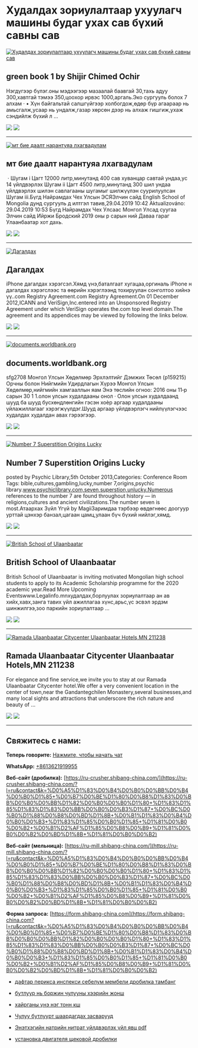 # Худалдах зориулалтаар ухуулагч машины будаг ухах сав бүхий савны сав

<a href="https://swt.shibang-china.com/?l=ru&img&k=%D0%A5%D1%83%D0%B4%D0%B0%D0%BB%D0%B4%D0%B0%D1%85+%D0%B7%D0%BE%D1%80%D0%B8%D1%83%D0%BB%D0%B0%D0%BB%D1%82%D0%B0%D0%B0%D1%80+%D1%83%D1%85%D1%83%D1%83%D0%BB%D0%B0%D0%B3%D1%87+%D0%BC%D0%B0%D1%88%D0%B8%D0%BD%D1%8B+%D0%B1%D1%83%D0%B4%D0%B0%D0%B3+%D1%83%D1%85%D0%B0%D1%85+%D1%81%D0%B0%D0%B2+%D0%B1%D2%AF%D1%85%D0%B8%D0%B9+%D1%81%D0%B0%D0%B2%D0%BD%D1%8B+%D1%81%D0%B0%D0%B2" target="_blank">![Худалдах зориулалтаар ухуулагч машины будаг ухах сав бүхий савны сав](http://static.shibang-china.com/all-800x300/1493.jpg)</a>

## green book 1 by Shijir Chimed Ochir
Нэгдүгээр бүлэг.оны мэдээгээр мазаалай баавгай 30,тахь адуу 300,хавтгай тэмээ 350,цоохор ирвэс 1000,аргаль.Эко сургууль болох 7 алхам&nbsp;&#0183;&#32;• Хүн байгальтай салшгүйгээр холбогдож,өдөр бүр агаараар нь амьсгалж,усаар нь ундалж,газар хөрсөн дээр нь алхаж гишгиж,ухаж сэндийлж бүхий л …


<a href="https://whatsapp.shibangsoft.com/WhatsApp.php" target="_blank" title="WhatsApp">![](http://static.shibang-china.com/icon/whatsapp.png)</a> <a href="https://swt.shibang-china.com/?l=ru&icon&k=%D0%A5%D1%83%D0%B4%D0%B0%D0%BB%D0%B4%D0%B0%D1%85+%D0%B7%D0%BE%D1%80%D0%B8%D1%83%D0%BB%D0%B0%D0%BB%D1%82%D0%B0%D0%B0%D1%80+%D1%83%D1%85%D1%83%D1%83%D0%BB%D0%B0%D0%B3%D1%87+%D0%BC%D0%B0%D1%88%D0%B8%D0%BD%D1%8B+%D0%B1%D1%83%D0%B4%D0%B0%D0%B3+%D1%83%D1%85%D0%B0%D1%85+%D1%81%D0%B0%D0%B2+%D0%B1%D2%AF%D1%85%D0%B8%D0%B9+%D1%81%D0%B0%D0%B2%D0%BD%D1%8B+%D1%81%D0%B0%D0%B2" target="_blank">![](http://static.shibang-china.com/icon/chat-ru.png)</a>

---

<a href="https://swt.shibang-china.com/?l=ru&img&k=%D0%A5%D1%83%D0%B4%D0%B0%D0%BB%D0%B4%D0%B0%D1%85+%D0%B7%D0%BE%D1%80%D0%B8%D1%83%D0%BB%D0%B0%D0%BB%D1%82%D0%B0%D0%B0%D1%80+%D1%83%D1%85%D1%83%D1%83%D0%BB%D0%B0%D0%B3%D1%87+%D0%BC%D0%B0%D1%88%D0%B8%D0%BD%D1%8B+%D0%B1%D1%83%D0%B4%D0%B0%D0%B3+%D1%83%D1%85%D0%B0%D1%85+%D1%81%D0%B0%D0%B2+%D0%B1%D2%AF%D1%85%D0%B8%D0%B9+%D1%81%D0%B0%D0%B2%D0%BD%D1%8B+%D1%81%D0%B0%D0%B2" target="_blank">![мт бие даалт нарантуяа лхагвадулам](http://static.shibang-china.com/all-800x300/1284.jpg)</a>

## мт бие даалт нарантуяа лхагвадулам
&nbsp;&#0183;&#32;Шугам i Цагт 12000 литр,минутанд 400 сав хуванцар савтай ундаа,ус 14 үйлдвэрлэх Шугам ii Цагт 4500 литр,минутанд 300 шил ундаа үйлдвэрлэх шилэн савлагааны шугамыг шилжүүлэн суурилуулсан Шугам iii.Бүгд Найрамдах Чех Улсын ЭСЯЭлчин сайд English School of Mongolia дунд сургууль д илтгэл тавив,29.04.2019 10:42 Aktualizov&#225;no: 29.04.2019 10:53 Бүгд Найрамдах Чех Улсаас Монгол Улсад суугаа Элчин сайд Ийржи Бродский 2019 оны р сарын ний Даваа гараг Улаанбаатар хот дахь.


<a href="https://whatsapp.shibangsoft.com/WhatsApp.php" target="_blank" title="WhatsApp">![](http://static.shibang-china.com/icon/whatsapp.png)</a> <a href="https://swt.shibang-china.com/?l=ru&icon&k=%D0%A5%D1%83%D0%B4%D0%B0%D0%BB%D0%B4%D0%B0%D1%85+%D0%B7%D0%BE%D1%80%D0%B8%D1%83%D0%BB%D0%B0%D0%BB%D1%82%D0%B0%D0%B0%D1%80+%D1%83%D1%85%D1%83%D1%83%D0%BB%D0%B0%D0%B3%D1%87+%D0%BC%D0%B0%D1%88%D0%B8%D0%BD%D1%8B+%D0%B1%D1%83%D0%B4%D0%B0%D0%B3+%D1%83%D1%85%D0%B0%D1%85+%D1%81%D0%B0%D0%B2+%D0%B1%D2%AF%D1%85%D0%B8%D0%B9+%D1%81%D0%B0%D0%B2%D0%BD%D1%8B+%D1%81%D0%B0%D0%B2" target="_blank">![](http://static.shibang-china.com/icon/chat-ru.png)</a>

---

<a href="https://swt.shibang-china.com/?l=ru&img&k=%D0%A5%D1%83%D0%B4%D0%B0%D0%BB%D0%B4%D0%B0%D1%85+%D0%B7%D0%BE%D1%80%D0%B8%D1%83%D0%BB%D0%B0%D0%BB%D1%82%D0%B0%D0%B0%D1%80+%D1%83%D1%85%D1%83%D1%83%D0%BB%D0%B0%D0%B3%D1%87+%D0%BC%D0%B0%D1%88%D0%B8%D0%BD%D1%8B+%D0%B1%D1%83%D0%B4%D0%B0%D0%B3+%D1%83%D1%85%D0%B0%D1%85+%D1%81%D0%B0%D0%B2+%D0%B1%D2%AF%D1%85%D0%B8%D0%B9+%D1%81%D0%B0%D0%B2%D0%BD%D1%8B+%D1%81%D0%B0%D0%B2" target="_blank">![Дагалдах](http://static.shibang-china.com/all-800x300/688.jpg)</a>

## Дагалдах
iPhone дагалдах хэрэгсэл.Хямд үнэ,баталгаат хугацаа,оргиналь iPhone н дагалдах хэрэгслээс та өөрийн хэрэглээнд тохируулан сонголтоо хийнэ үү..com Registry Agreement.com Registry Agreement.On 01 December 2012,ICANN and VeriSign,Inc.entered into an Unsponsored Registry Agreement under which VeriSign operates the.com top level domain.The agreement and its appendices may be viewed by following the links below.


<a href="https://whatsapp.shibangsoft.com/WhatsApp.php" target="_blank" title="WhatsApp">![](http://static.shibang-china.com/icon/whatsapp.png)</a> <a href="https://swt.shibang-china.com/?l=ru&icon&k=%D0%A5%D1%83%D0%B4%D0%B0%D0%BB%D0%B4%D0%B0%D1%85+%D0%B7%D0%BE%D1%80%D0%B8%D1%83%D0%BB%D0%B0%D0%BB%D1%82%D0%B0%D0%B0%D1%80+%D1%83%D1%85%D1%83%D1%83%D0%BB%D0%B0%D0%B3%D1%87+%D0%BC%D0%B0%D1%88%D0%B8%D0%BD%D1%8B+%D0%B1%D1%83%D0%B4%D0%B0%D0%B3+%D1%83%D1%85%D0%B0%D1%85+%D1%81%D0%B0%D0%B2+%D0%B1%D2%AF%D1%85%D0%B8%D0%B9+%D1%81%D0%B0%D0%B2%D0%BD%D1%8B+%D1%81%D0%B0%D0%B2" target="_blank">![](http://static.shibang-china.com/icon/chat-ru.png)</a>

---

<a href="https://swt.shibang-china.com/?l=ru&img&k=%D0%A5%D1%83%D0%B4%D0%B0%D0%BB%D0%B4%D0%B0%D1%85+%D0%B7%D0%BE%D1%80%D0%B8%D1%83%D0%BB%D0%B0%D0%BB%D1%82%D0%B0%D0%B0%D1%80+%D1%83%D1%85%D1%83%D1%83%D0%BB%D0%B0%D0%B3%D1%87+%D0%BC%D0%B0%D1%88%D0%B8%D0%BD%D1%8B+%D0%B1%D1%83%D0%B4%D0%B0%D0%B3+%D1%83%D1%85%D0%B0%D1%85+%D1%81%D0%B0%D0%B2+%D0%B1%D2%AF%D1%85%D0%B8%D0%B9+%D1%81%D0%B0%D0%B2%D0%BD%D1%8B+%D1%81%D0%B0%D0%B2" target="_blank">![documents.worldbank.org](http://static.shibang-china.com/all-800x300/1501.jpg)</a>

## documents.worldbank.org
sfg2708 Монгол Улсын Хөдөлмөр Эрхлэлтийг Дэмжих Төсөл (p159215) Орчны болон Нийгмийн Удирдлагын Хүрээ Монгол Улсын Хөдөлмөр,нийгмийн хамгааллын яам Энэ төслийн огноо: 2016 оны 11‐р сарын 30 1 1.олон улсын худалдааны онол&nbsp;&#0183;&#32;Олон улсын худалдаанд шууд ба шууд бусхөндлөнгийн гэсэн хоѐр аргаар худалдааны үйлажиллагааг хэрэгжүүлдэг.Шууд аргаар үйлдвэрлэгч нийлүүлэгчээс худалдах худалдан авах гэрээгээр.


<a href="https://whatsapp.shibangsoft.com/WhatsApp.php" target="_blank" title="WhatsApp">![](http://static.shibang-china.com/icon/whatsapp.png)</a> <a href="https://swt.shibang-china.com/?l=ru&icon&k=%D0%A5%D1%83%D0%B4%D0%B0%D0%BB%D0%B4%D0%B0%D1%85+%D0%B7%D0%BE%D1%80%D0%B8%D1%83%D0%BB%D0%B0%D0%BB%D1%82%D0%B0%D0%B0%D1%80+%D1%83%D1%85%D1%83%D1%83%D0%BB%D0%B0%D0%B3%D1%87+%D0%BC%D0%B0%D1%88%D0%B8%D0%BD%D1%8B+%D0%B1%D1%83%D0%B4%D0%B0%D0%B3+%D1%83%D1%85%D0%B0%D1%85+%D1%81%D0%B0%D0%B2+%D0%B1%D2%AF%D1%85%D0%B8%D0%B9+%D1%81%D0%B0%D0%B2%D0%BD%D1%8B+%D1%81%D0%B0%D0%B2" target="_blank">![](http://static.shibang-china.com/icon/chat-ru.png)</a>

---

<a href="https://swt.shibang-china.com/?l=ru&img&k=%D0%A5%D1%83%D0%B4%D0%B0%D0%BB%D0%B4%D0%B0%D1%85+%D0%B7%D0%BE%D1%80%D0%B8%D1%83%D0%BB%D0%B0%D0%BB%D1%82%D0%B0%D0%B0%D1%80+%D1%83%D1%85%D1%83%D1%83%D0%BB%D0%B0%D0%B3%D1%87+%D0%BC%D0%B0%D1%88%D0%B8%D0%BD%D1%8B+%D0%B1%D1%83%D0%B4%D0%B0%D0%B3+%D1%83%D1%85%D0%B0%D1%85+%D1%81%D0%B0%D0%B2+%D0%B1%D2%AF%D1%85%D0%B8%D0%B9+%D1%81%D0%B0%D0%B2%D0%BD%D1%8B+%D1%81%D0%B0%D0%B2" target="_blank">![Number 7 Superstition Origins Lucky](http://static.shibang-china.com/all-800x300/1408.jpg)</a>

## Number 7 Superstition Origins Lucky
posted by Psychic Library,5th October 2013,Categories: Conference Room Tags: bible,cultures,gambling,lucky,number 7,origins,psychic library.www.psychiclibrary.com,seven,superstion,unlucky.Numerous references to the number 7 are found throughout history — in religions,cultures and ancient civilizations.The number seven is most.Атаархах Зүйл Үгүй by MagiiЗаримдаа тэрбээр өвдөгнөөс доогуур урттай цэнхэр банзал,цагаан цамц,улаан бүч бүхий нийлэг,хямд.


<a href="https://whatsapp.shibangsoft.com/WhatsApp.php" target="_blank" title="WhatsApp">![](http://static.shibang-china.com/icon/whatsapp.png)</a> <a href="https://swt.shibang-china.com/?l=ru&icon&k=%D0%A5%D1%83%D0%B4%D0%B0%D0%BB%D0%B4%D0%B0%D1%85+%D0%B7%D0%BE%D1%80%D0%B8%D1%83%D0%BB%D0%B0%D0%BB%D1%82%D0%B0%D0%B0%D1%80+%D1%83%D1%85%D1%83%D1%83%D0%BB%D0%B0%D0%B3%D1%87+%D0%BC%D0%B0%D1%88%D0%B8%D0%BD%D1%8B+%D0%B1%D1%83%D0%B4%D0%B0%D0%B3+%D1%83%D1%85%D0%B0%D1%85+%D1%81%D0%B0%D0%B2+%D0%B1%D2%AF%D1%85%D0%B8%D0%B9+%D1%81%D0%B0%D0%B2%D0%BD%D1%8B+%D1%81%D0%B0%D0%B2" target="_blank">![](http://static.shibang-china.com/icon/chat-ru.png)</a>

---

<a href="https://swt.shibang-china.com/?l=ru&img&k=%D0%A5%D1%83%D0%B4%D0%B0%D0%BB%D0%B4%D0%B0%D1%85+%D0%B7%D0%BE%D1%80%D0%B8%D1%83%D0%BB%D0%B0%D0%BB%D1%82%D0%B0%D0%B0%D1%80+%D1%83%D1%85%D1%83%D1%83%D0%BB%D0%B0%D0%B3%D1%87+%D0%BC%D0%B0%D1%88%D0%B8%D0%BD%D1%8B+%D0%B1%D1%83%D0%B4%D0%B0%D0%B3+%D1%83%D1%85%D0%B0%D1%85+%D1%81%D0%B0%D0%B2+%D0%B1%D2%AF%D1%85%D0%B8%D0%B9+%D1%81%D0%B0%D0%B2%D0%BD%D1%8B+%D1%81%D0%B0%D0%B2" target="_blank">![British School of Ulaanbaatar](http://static.shibang-china.com/all-800x300/770.jpg)</a>

## British School of Ulaanbaatar
British School of Ulaanbaatar is inviting motivated Mongolian high school students to apply to its Academic Scholarship programme for the 2020 academic year.Read More Upcoming Eventswww.Legalinfo.mnхудалдах,борлуулах зориулалтаар ан ав хийх,хавх,занга тавих үйл ажиллагаа хүнс,арьс,үс эсвэл эрдэм шинжилгээ,зоо паркийн зориулалтаар …


<a href="https://whatsapp.shibangsoft.com/WhatsApp.php" target="_blank" title="WhatsApp">![](http://static.shibang-china.com/icon/whatsapp.png)</a> <a href="https://swt.shibang-china.com/?l=ru&icon&k=%D0%A5%D1%83%D0%B4%D0%B0%D0%BB%D0%B4%D0%B0%D1%85+%D0%B7%D0%BE%D1%80%D0%B8%D1%83%D0%BB%D0%B0%D0%BB%D1%82%D0%B0%D0%B0%D1%80+%D1%83%D1%85%D1%83%D1%83%D0%BB%D0%B0%D0%B3%D1%87+%D0%BC%D0%B0%D1%88%D0%B8%D0%BD%D1%8B+%D0%B1%D1%83%D0%B4%D0%B0%D0%B3+%D1%83%D1%85%D0%B0%D1%85+%D1%81%D0%B0%D0%B2+%D0%B1%D2%AF%D1%85%D0%B8%D0%B9+%D1%81%D0%B0%D0%B2%D0%BD%D1%8B+%D1%81%D0%B0%D0%B2" target="_blank">![](http://static.shibang-china.com/icon/chat-ru.png)</a>

---

<a href="https://swt.shibang-china.com/?l=ru&img&k=%D0%A5%D1%83%D0%B4%D0%B0%D0%BB%D0%B4%D0%B0%D1%85+%D0%B7%D0%BE%D1%80%D0%B8%D1%83%D0%BB%D0%B0%D0%BB%D1%82%D0%B0%D0%B0%D1%80+%D1%83%D1%85%D1%83%D1%83%D0%BB%D0%B0%D0%B3%D1%87+%D0%BC%D0%B0%D1%88%D0%B8%D0%BD%D1%8B+%D0%B1%D1%83%D0%B4%D0%B0%D0%B3+%D1%83%D1%85%D0%B0%D1%85+%D1%81%D0%B0%D0%B2+%D0%B1%D2%AF%D1%85%D0%B8%D0%B9+%D1%81%D0%B0%D0%B2%D0%BD%D1%8B+%D1%81%D0%B0%D0%B2" target="_blank">![Ramada Ulaanbaatar Citycenter Ulaanbaatar Hotels,MN 211238](http://static.shibang-china.com/all-800x300/811.jpg)</a>

## Ramada Ulaanbaatar Citycenter Ulaanbaatar Hotels,MN 211238
For elegance and fine service,we invite you to stay at our Ramada Ulaanbaatar Citycenter hotel.We offer a very convenient location in the center of town,near the Gandantegchilen Monastery,several businesses,and many local sights and attractions that underscore the rich nature and beauty of …

<a href="https://whatsapp.shibangsoft.com/WhatsApp.php" target="_blank" title="WhatsApp">![](http://static.shibang-china.com/icon/whatsapp.png)</a> <a href="https://swt.shibang-china.com/?l=ru&icon&k=%D0%A5%D1%83%D0%B4%D0%B0%D0%BB%D0%B4%D0%B0%D1%85+%D0%B7%D0%BE%D1%80%D0%B8%D1%83%D0%BB%D0%B0%D0%BB%D1%82%D0%B0%D0%B0%D1%80+%D1%83%D1%85%D1%83%D1%83%D0%BB%D0%B0%D0%B3%D1%87+%D0%BC%D0%B0%D1%88%D0%B8%D0%BD%D1%8B+%D0%B1%D1%83%D0%B4%D0%B0%D0%B3+%D1%83%D1%85%D0%B0%D1%85+%D1%81%D0%B0%D0%B2+%D0%B1%D2%AF%D1%85%D0%B8%D0%B9+%D1%81%D0%B0%D0%B2%D0%BD%D1%8B+%D1%81%D0%B0%D0%B2" target="_blank">![](http://static.shibang-china.com/icon/chat-ru.png)</a>

---
## Свяжитесь с нами:

**Теперь говорите:** [Нажмите, чтобы начать чат](https://swt.shibang-china.com?l=ru&contact&k=%D0%A5%D1%83%D0%B4%D0%B0%D0%BB%D0%B4%D0%B0%D1%85+%D0%B7%D0%BE%D1%80%D0%B8%D1%83%D0%BB%D0%B0%D0%BB%D1%82%D0%B0%D0%B0%D1%80+%D1%83%D1%85%D1%83%D1%83%D0%BB%D0%B0%D0%B3%D1%87+%D0%BC%D0%B0%D1%88%D0%B8%D0%BD%D1%8B+%D0%B1%D1%83%D0%B4%D0%B0%D0%B3+%D1%83%D1%85%D0%B0%D1%85+%D1%81%D0%B0%D0%B2+%D0%B1%D2%AF%D1%85%D0%B8%D0%B9+%D1%81%D0%B0%D0%B2%D0%BD%D1%8B+%D1%81%D0%B0%D0%B2)

**WhatsApp:**  [+8613621919955](https://whatsapp.shibangsoft.com/WhatsApp.php)

**Веб-сайт (дробилка):** [https://ru-crusher.shibang-china.com/](https://ru-crusher.shibang-china.com/?l=ru&contact&k=%D0%A5%D1%83%D0%B4%D0%B0%D0%BB%D0%B4%D0%B0%D1%85+%D0%B7%D0%BE%D1%80%D0%B8%D1%83%D0%BB%D0%B0%D0%BB%D1%82%D0%B0%D0%B0%D1%80+%D1%83%D1%85%D1%83%D1%83%D0%BB%D0%B0%D0%B3%D1%87+%D0%BC%D0%B0%D1%88%D0%B8%D0%BD%D1%8B+%D0%B1%D1%83%D0%B4%D0%B0%D0%B3+%D1%83%D1%85%D0%B0%D1%85+%D1%81%D0%B0%D0%B2+%D0%B1%D2%AF%D1%85%D0%B8%D0%B9+%D1%81%D0%B0%D0%B2%D0%BD%D1%8B+%D1%81%D0%B0%D0%B2)

**Веб-сайт (мельница):** [https://ru-mill.shibang-china.com/](https://ru-mill.shibang-china.com/?l=ru&contact&k=%D0%A5%D1%83%D0%B4%D0%B0%D0%BB%D0%B4%D0%B0%D1%85+%D0%B7%D0%BE%D1%80%D0%B8%D1%83%D0%BB%D0%B0%D0%BB%D1%82%D0%B0%D0%B0%D1%80+%D1%83%D1%85%D1%83%D1%83%D0%BB%D0%B0%D0%B3%D1%87+%D0%BC%D0%B0%D1%88%D0%B8%D0%BD%D1%8B+%D0%B1%D1%83%D0%B4%D0%B0%D0%B3+%D1%83%D1%85%D0%B0%D1%85+%D1%81%D0%B0%D0%B2+%D0%B1%D2%AF%D1%85%D0%B8%D0%B9+%D1%81%D0%B0%D0%B2%D0%BD%D1%8B+%D1%81%D0%B0%D0%B2)

**Форма запроса:** [https://form.shibang-china.com](https://form.shibang-china.com?l=ru&contact&k=%D0%A5%D1%83%D0%B4%D0%B0%D0%BB%D0%B4%D0%B0%D1%85+%D0%B7%D0%BE%D1%80%D0%B8%D1%83%D0%BB%D0%B0%D0%BB%D1%82%D0%B0%D0%B0%D1%80+%D1%83%D1%85%D1%83%D1%83%D0%BB%D0%B0%D0%B3%D1%87+%D0%BC%D0%B0%D1%88%D0%B8%D0%BD%D1%8B+%D0%B1%D1%83%D0%B4%D0%B0%D0%B3+%D1%83%D1%85%D0%B0%D1%85+%D1%81%D0%B0%D0%B2+%D0%B1%D2%AF%D1%85%D0%B8%D0%B9+%D1%81%D0%B0%D0%B2%D0%BD%D1%8B+%D1%81%D0%B0%D0%B2)

* [дафтар перикса инспекси себелум мембели дробилка тамбанг](../130/%D0%B4%D0%B0%D1%84%D1%82%D0%B0%D1%80%20%D0%BF%D0%B5%D1%80%D0%B8%D0%BA%D1%81%D0%B0%20%D0%B8%D0%BD%D1%81%D0%BF%D0%B5%D0%BA%D1%81%D0%B8%20%D1%81%D0%B5%D0%B1%D0%B5%D0%BB%D1%83%D0%BC%20%D0%BC%D0%B5%D0%BC%D0%B1%D0%B5%D0%BB%D0%B8%20%D0%B4%D1%80%D0%BE%D0%B1%D0%B8%D0%BB%D0%BA%D0%B0%20%D1%82%D0%B0%D0%BC%D0%B1%D0%B0%D0%BD%D0%B3.md)

* [бутлуур нь боржин чулууны хээрийн жонш](../126/%D0%B1%D1%83%D1%82%D0%BB%D1%83%D1%83%D1%80%20%D0%BD%D1%8C%20%D0%B1%D0%BE%D1%80%D0%B6%D0%B8%D0%BD%20%D1%87%D1%83%D0%BB%D1%83%D1%83%D0%BD%D1%8B%20%D1%85%D1%8D%D1%8D%D1%80%D0%B8%D0%B9%D0%BD%20%D0%B6%D0%BE%D0%BD%D1%88.md)

* [хайрганы үнэ нэг тонн кш](../128/%D1%85%D0%B0%D0%B9%D1%80%D0%B3%D0%B0%D0%BD%D1%8B%20%D2%AF%D0%BD%D1%8D%20%D0%BD%D1%8D%D0%B3%20%D1%82%D0%BE%D0%BD%D0%BD%20%D0%BA%D1%88.md)

* [Чулуу бутлуурт шаардагдах засварууд](../127/%D0%A7%D1%83%D0%BB%D1%83%D1%83%20%D0%B1%D1%83%D1%82%D0%BB%D1%83%D1%83%D1%80%D1%82%20%D1%88%D0%B0%D0%B0%D1%80%D0%B4%D0%B0%D0%B3%D0%B4%D0%B0%D1%85%20%D0%B7%D0%B0%D1%81%D0%B2%D0%B0%D1%80%D1%83%D1%83%D0%B4.md)

* [Энэтхэгийн натрийн нитрат үйлдвэрлэх үйл явц pdf](../130/%D0%AD%D0%BD%D1%8D%D1%82%D1%85%D1%8D%D0%B3%D0%B8%D0%B9%D0%BD%20%D0%BD%D0%B0%D1%82%D1%80%D0%B8%D0%B9%D0%BD%20%D0%BD%D0%B8%D1%82%D1%80%D0%B0%D1%82%20%D2%AF%D0%B9%D0%BB%D0%B4%D0%B2%D1%8D%D1%80%D0%BB%D1%8D%D1%85%20%D2%AF%D0%B9%D0%BB%20%D1%8F%D0%B2%D1%86%20pdf.md)

* [установка двигателя щековой дробилки](../126/%D1%83%D1%81%D1%82%D0%B0%D0%BD%D0%BE%D0%B2%D0%BA%D0%B0%20%D0%B4%D0%B2%D0%B8%D0%B3%D0%B0%D1%82%D0%B5%D0%BB%D1%8F%20%D1%89%D0%B5%D0%BA%D0%BE%D0%B2%D0%BE%D0%B9%20%D0%B4%D1%80%D0%BE%D0%B1%D0%B8%D0%BB%D0%BA%D0%B8.md)